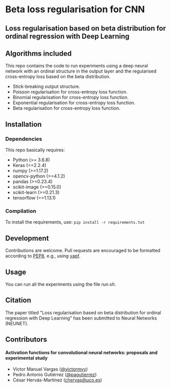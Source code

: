 # Beta loss regularisation for CNN
## Loss regularisation based on beta distribution for ordinal regression with Deep Learning


## Algorithms included

This repo contains the code to run experiments using a deep neural network with an ordinal structure in the output layer and the regularised cross-entropy loss based on the beta distribution.

* Stick-breaking output structure.
* Poisson regularisation for cross-entropy loss function.
* Binomial regularisation for cross-entropy loss function.
* Exponential regularisation for cross-entropy loss function.
* Beta regularisation for cross-entropy loss function.


## Installation

### Dependencies

This repo basically requires:

 * Python         (>= 3.6.8)
 * Keras          (==2.2.4)
 * numpy          (>=1.17.2)
 * opencv-python  (>=4.1.2)
 * pandas         (>=0.23.4)
 * scikit-image   (>=0.15.0)
 * scikit-learn   (>=0.21.3)
 * tensorflow     (==1.13.1)


### Compilation

To install the requirements, use:
  `pip install -r requirements.txt`


## Development

Contributions are welcome. Pull requests are encouraged to be formatted according to [PEP8](https://www.python.org/dev/peps/pep-0008/), e.g., using [yapf](https://github.com/google/yapf).

## Usage

You can run all the experiments using the file *run.sh*.

## Citation

The paper titled "Loss regularisation based on beta distribution for ordinal regression with Deep Learning" has been submitted to Neural Networks (NEUNET).

## Contributors

#### Activation functions for convolutional neural networks: proposals and experimental study

* Víctor Manuel Vargas ([@victormvy](https://github.com/victormvy))
* Pedro Antonio Gutiérrez ([@pagutierrez](https://github.com/pagutierrez))
* César Hervás-Martínez (chervas@uco.es)

